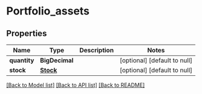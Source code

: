# Portfolio_assets
## Properties

| Name | Type | Description | Notes |
|------------ | ------------- | ------------- | -------------|
| **quantity** | **BigDecimal** |  | [optional] [default to null] |
| **stock** | [**Stock**](Stock.md) |  | [optional] [default to null] |

[[Back to Model list]](../README.md#documentation-for-models) [[Back to API list]](../README.md#documentation-for-api-endpoints) [[Back to README]](../README.md)

